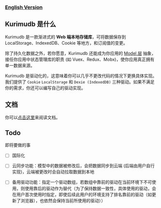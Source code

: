 ### [English Version](./README_EN.md)
## Kurimudb 是什么

Kurimudb 是一款渐进式的 **Web 端本地存储库**，可将数据保存到 LocalStorage、IndexedDB、Cookie 等地方，和订阅值的变更。

除了持久化数据之外，若你愿意，Kurimudb 还能成为你应用的 [Model 层](https://en.wikipedia.org/wiki/Model%E2%80%93view%E2%80%93viewmodel#Components_of_MVVM_pattern) 抽象，接任你应用中状态管理库的职责 (如 Vuex、Redux、Mobx)，使你应用真正拥有单一数据来源。

Kurimudb 是驱动化的，这意味着你可以几乎不更改代码的情况下更换具体实现。我们提供了 `Cookie` `LocalStorage` 和 `Dexie (IndexedDB)` 三种驱动。如果不满足你的需求，你还可以编写自己的驱动实现。

## 文档

你可以[点击这里](https://kurimudb.nito.ink/)来阅读文档。

## Todo

即将要做的事

- [ ] 国际化

- [ ] 云同步功能：模型中的数据被修改后，会把数据同步到云端 (后端由用户自行实现)，云端被更改时会自动拉取数据到本地

- [ ] 备用驱动功能：指定一个驱动数组，若数组中靠前的驱动在当前环境下不可使用，则使用靠后的驱动作为替代（为了保持数据一致性，具体使用的驱动，会在用户首次使用时指定，即使后续此用户的环境支持了排名靠前的驱动（如更新了浏览器），也依然会保持当前所使用的驱动））
